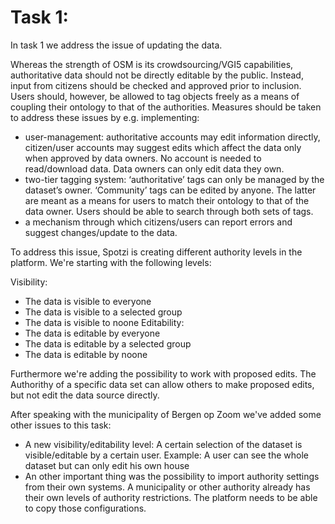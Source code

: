 # Task 1:

In task 1 we address the issue of updating the data.

Whereas the strength of OSM is its crowdsourcing/VGI5 capabilities, authoritative data should not be directly editable by the public. 
Instead, input from citizens should be checked and approved prior to inclusion. 
Users should, however, be allowed to tag objects freely as a means of coupling
their ontology to that of the authorities. Measures should be taken to address these issues by e.g. implementing:
- 	user-management: authoritative accounts may edit information directly, citizen/user accounts may suggest edits which affect the data only when approved by data owners. 
	No account is needed to read/download data. Data owners can only edit data they own.
- 	two-tier tagging system: 
	‘authoritative’ tags can only be managed by the dataset’s owner. 
	‘Community’ tags can be edited by anyone. 
	The latter are meant as a means for users to match their ontology to that of the data owner. 
	Users should be able to search through both sets of tags.
- a mechanism through which citizens/users can report errors and suggest changes/update to the data.

To address this issue, Spotzi is creating different authority levels in the platform. 
We're starting with the following levels:

Visibility:
- The data is visible to everyone
- The data is visible to a selected group
- The data is visible to noone
Editability:
- The data is editable by everyone
- The data is editable by a selected group
- The data is editable by noone

Furthermore we're adding the possibility to work with proposed edits.
The Authorithy of a specific data set can allow others to make proposed edits, but not edit the data source directly.


After speaking with the municipality of Bergen op Zoom we've added some other issues to this task:
- 	A new visibility/editability level: A certain selection of the dataset is visible/editable by a certain user. 
	Example: A user can see the whole dataset but can only edit his own house
-	An other important thing was the possibility to import authority settings from their own systems. 
	A municipality or other authority already has their own levels of authority restrictions. 
	The platform needs to be able to copy those configurations.